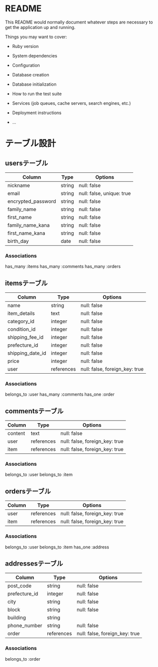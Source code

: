 # README

This README would normally document whatever steps are necessary to get the
application up and running.

Things you may want to cover:

* Ruby version

* System dependencies

* Configuration

* Database creation

* Database initialization

* How to run the test suite

* Services (job queues, cache servers, search engines, etc.)

* Deployment instructions

* ...


# テーブル設計

## usersテーブル

| Column             | Type   | Options     |
|--------------------|--------|-------------|
| nickname           | string | null: false | 
| email              | string | null: false, unique: true |
| encrypted_password | string | null: false |
| family_name        | string | null: false |
| first_name         | string | null: false |
| family_name_kana   | string | null: false |
| first_name_kana    | string | null: false |
| birth_day          | date   | null: false |


### Associations

has_many :items
has_many :comments
has_many :orders


## itemsテーブル

| Column             | Type    | Options     |
|--------------------|---------|-------------|
| name               | string  | null: false |
| item_details       | text    | null: false |
| category_id        | integer | null: false |
| condition_id       | integer | null: false |
| shipping_fee_id    | integer | null: false |
| prefecture_id      | integer | null: false |
| shipping_date_id   | integer | null: false |
| price              | integer | null: false |
| user               | references | null: false, foreign_key: true |

### Associations

belongs_to :user
has_many :comments
has_one :order


## commentsテーブル

| Column             | Type   | Options     |
|--------------------|--------|-------------|
| content            | text   | null: false |
| user               | references | null: false, foreign_key: true |
| item               | references | null: false, foreign_key: true |

### Associations

belongs_to :user
belongs_to :item


## ordersテーブル

| Column             | Type   | Options     |
|--------------------|--------|-------------|
| user               | references | null: false, foreign_key: true |
| item               | references | null: false, foreign_key: true |


### Associations

belongs_to :user
belongs_to :item
has_one :address



## addressesテーブル

| Column             | Type    | Options     |
|--------------------|---------|-------------|
| post_code          | string  | null: false |
| prefecture_id      | integer | null: false |
| city               | string  | null: false |
| block              | string  | null: false |
| building           | string  |             |
| phone_number       | string  | null: false |
| order              | references | null: false, foreign_key: true |

### Associations

belongs_to :order


